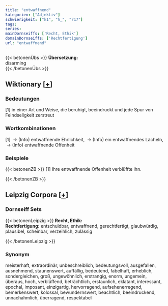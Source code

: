 ```yaml
---
title: "entwaffnend"
kategorien: ["Adjektiv"]
schwierigkeit: ["k1", "h_", "r17"]
tags:
series:
mainDornseiffs: ['Recht, Ethik']
domainDornseiffs: ['Rechtfertigung']
url: "entwaffnend"
---
```


{{< betonenÜbs >}}
**Übersetzung:**  
disarming  
{{< /betonenÜbs >}}

## Wiktionary [[+](https://de.wiktionary.org/wiki/entwaffnend)]

### Bedeutungen
[1] in einer Art und Weise, die beruhigt, beeindruckt und jede Spur von Feindseligkeit zerstreut  

### Wortkombinationen
[1]  -> (Info) entwaffnende Ehrlichkeit,  -> (Info) ein entwaffnendes Lächeln,  -> (Info) entwaffnende Offenheit  

### Beispiele
{{< betonenZB >}}
[1] Ihre entwaffnende Offenheit verblüffte ihn.  

{{< /betonenZB >}}

## Leipzig Corpora [[+](https://corpora.uni-leipzig.de/en/res?word=entwaffnend&corpusId=deu_newscrawl-public_2018)]

### Dornseiff Sets
{{< betonenLeipzig >}}
**Recht, Ethik:**  
**Rechtfertigung:** entschuldbar, entwaffnend, gerechtfertigt, glaubwürdig, plausibel, scheinbar, verzeihlich, zulässig  

{{< /betonenLeipzig >}}

### Synonym
meisterhaft, extraordinär, unbeschreiblich, bedeutungsvoll, ausgefallen, ausnehmend, staunenswert, auffällig, bedeutend, fabelhaft, erheblich, sondergleichen, groß, ungewöhnlich, erstrangig, enorm, ungemein, überaus, hoch, verblüffend, beträchtlich, erstaunlich, eklatant, interessant, epochal, imposant, einzigartig, hervorragend, aufsehenerregend, bemerkenswert, kolossal, bewundernswert, beachtlich, beeindruckend, unnachahmlich, überragend, respektabel

